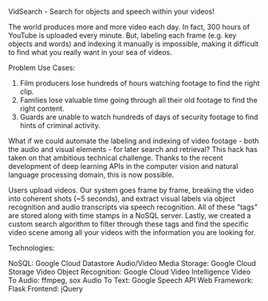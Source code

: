 VidSearch - Search for objects and speech within your videos!

The world produces more and more video each day. In fact, 300 hours of YouTube is uploaded every minute. But, labeling each frame (e.g. key objects and words) and indexing it manually is impossible, making it difficult to find what you really want in your sea of videos.

Problem Use Cases:
1. Film producers lose hundreds of hours watching footage to find the right clip.
2. Families lose valuable time going through all their old footage to find the right content.
3. Guards are unable to watch hundreds of days of security footage to find hints of criminal activity.

What if we could automate the labeling and indexing of video footage - both the audio and visual elements - for later search and retrieval? This hack has taken on that ambitious technical challenge. Thanks to the recent development of deep learning APIs in the computer vision and natural language processing domain, this is now possible.

Users upload videos. Our system goes frame by frame, breaking the video into coherent shots (~5 seconds), and extract visual labels via object recognition and audio transcripts via speech recognition. All of these "tags" are stored along with time stamps in a NoSQL server. Lastly, we created a custom search algorithm to filter through these tags and find the specific video scene among all your videos with the information you are looking for.

Technologies:

NoSQL: Google Cloud Datastore
Audio/Video Media Storage: Google Cloud Storage
Video Object Recognition: Google Cloud Video Intelligence
Video To Audio: ffmpeg, sox
Audio To Text: Google Speech API
Web Framework: Flask
Frontend: jQuery